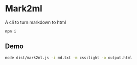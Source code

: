 
# Mark2ml

A cli to turn markdown to html

`npm i `
## Demo

```zsh
node dist/mark2ml.js -i md.txt -m css:light -o output.html 
```

